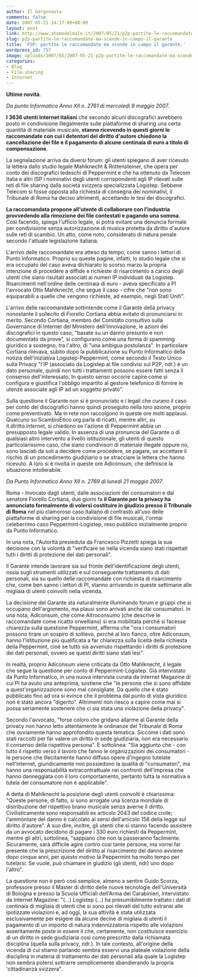 ```yaml
---
author: Il Gorgonauta
comments: false
date: 2007-05-21 14:17:00+00:00
layout: post
link: http://www.atomodelmale.it/2007/05/21/p2p-partite-le-raccomandate-ma-scende-in-campo-il-garante/
slug: p2p-partite-le-raccomandate-ma-scende-in-campo-il-garante
title: 'P2P: partite le raccomandate ma scende in campo il garante.'
wordpress_id: 757
image: uploads/2007/05/2007-05-21-p2p-partite-le-raccomandate-ma-scende-in-campo-il-garante.jpg
categories:
- Blog
- File-sharing
- Internet
---
```


**Ultime novità**.

_Da punto Informatico Anno XII n. 2761 di mercoledì 9 maggio 2007_.

**I 3636 utenti Internet italiani** che secondo alcuni discografici avrebbero posto in condivisione illegalmente sulle piattaforme di sharing una certa quantità di materiale musicale, **stanno ricevendo in questi giorni le raccomandate con cui i detentori del diritto d'autore chiedono la cancellazione dei file e il pagamento di alcune centinaia di euro a titolo di compensazione**.

La segnalazione arriva da diversi forum: gli utenti spiegano di aver ricevuto la lettera dallo studio legale Mahlknecht & Rottensteiner, che opera per conto dei discografici tedeschi di Peppermint e che ha ottenuto da Telecom Italia e altri ISP i nominativi degli utenti corrispondenti agli IP rilevati sulle reti di file sharing dalla società svizzera specializzata Logistep. Sebbene Telecom si fosse opposta alla richiesta di consegna dei nominativi, il Tribunale di Roma ha deciso altrimenti, accettando le tesi dei discografici.

**La raccomandata propone all'utente di collaborare con l'industria provvedendo alla rimozione dei file contestati e pagando una somma**. Così facendo, spiega l'ufficio legale, si potrà evitare una denuncia formale per condivisione senza autorizzazione di musica protetta da diritto d'autore sulle reti di scambio. Un atto, come noto, considerato di natura penale secondo l'attuale legislazione italiana.

L'arrivo delle raccomandate era atteso da tempo, come sanno i lettori di Punto Informatico. Proprio su queste pagine, infatti, lo studio legale che si era occupato del caso aveva dichiarato lo scorso marzo la propria intenzione di procedere a diffide e richieste di risarcimento a carico degli utenti che siano risultati associati ai numeri IP individuati da Logistep. Risarcimenti nell'ordine delle centinaia di euro - aveva specificato a PI l'avvocato Otto Mahlknecht, che segue il caso - cifre che "non sono equiparabili a quelle che vengono richieste, ad esempio, negli Stati Uniti".

L'arrivo delle raccomandate sottintende come il Garante della privacy nonostante il sollecito di Fiorello Cortiana abbia evitato di pronunciarsi in merito. Secondo Cortiana, membro del Comitato consultivo sulla Governance di Internet del Ministero dell'Innovazione, le azioni dei discografici in questo caso, "basate su un danno presunto e non documentato da prove", si configurano come una forma di spamming giuridico a sostegno, tra l'altro, di "una ambigua postulanza". In particolare Cortiana rilevava, subito dopo la pubblicazione su Punto Informatico della notizia dell'iniziativa Logistep-Peppermint, come secondo il Testo Unico sulla Privacy "l'IP (associato da Logistep ai file condivisi sul P2P, ndr.) è un dato personale, quindi non tutti i trattamenti possono essere fatti senza il consenso dell'interessato. In questo senso occorre capire come si configura e giustifica l'obbligo impartito al gestore telefonico di fornire le utenze associate agli IP ad un soggetto privato".

Sulla questione il Garante non si è pronunciato e i legali che curano il caso per conto dei discografici hanno quindi proseguito nella loro azione, proprio come preventivato. Ma in rete non raccolgono in queste ore molti applausi. Qualcuno su ScambioEtico.org parla di ricatti, mentre altri, su it.diritto.internet, si chiedono se l'azione di Peppermint abbia un presupposto legale valido. In assenza di una pronuncia del Garante o di qualsiasi altro intervento a livello istituzionale, gli utenti di questo particolarissimo caso, che siano condivisori di materiale illegale oppure no, sono lasciati da soli a decidere come procedere, se pagare, se accettare il rischio di un procedimento giudiziario o se stracciare la lettera che hanno ricevuto. A loro si è rivolta in queste ore Adiconsum, che definisce la situazione intollerabile.

_Da Punto Informatico Anno XII n. 2769 di lunedì 21 maggio 2007_.

Roma - Invocato dagli utenti, dalle associazioni dei consumatori e dal senatore Fiorello Cortiana, due giorni fa **il Garante per la privacy ha annunciato formalmente di volersi costituire in giudizio presso il Tribunale di Roma** nel più clamoroso caso italiano di contrasto all'uso delle piattaforme di sharing per la condivisione di file musicali, l'ormai celeberrimo caso Peppermint-Logistep, reso pubblico inizialmente proprio da Punto Informatico.

In una nota, l'Autorità presieduta da Francesco Pizzetti spiega la sua decisione con la volontà di "verificare se nella vicenda siano stati rispettati tutti i diritti di protezione dei dati personali".

Il Garante intende lavorare sia sul fronte dell'identificazione degli utenti, ossia sugli strumenti utilizzati e sul conseguente trattamento di dati personali, sia su quello delle raccomandate con richiesta di risarcimento che, come ben sanno i lettori di PI, stanno arrivando in queste settimane alle migliaia di utenti coinvolti nella vicenda.

La decisione del Garante sta naturalmente illuminando forum e gruppi che si occupano dell'argomento, ma plausi sono arrivati anche dai consumatori. In una nota, Adiconsum, che come Altroconsumo (che descrive le raccomandate come ricatto orwelliano) si era mobilitata perché si facesse chiarezza sulla questione Peppermint, afferma che "ora i consumatori possono tirare un sospiro di sollievo, perché al loro fianco, oltre Adiconsum, hanno l'istituzione più qualificata a far chiarezza sulla liceità della richiesta della Peppermint, cioè se tutto sia avvenuto rispettando i diritti di protezione dei dati personali, ovvero se questi diritti siano stati lesi".

In realtà, proprio Adiconsum viene criticata da Otto Mahlknecht, il legale che segue la questione per conto di Peppermint-Logistep. Già intervistato da Punto Informatico, in una nuova intervista curata da Internet Magazine di cui PI ha avuto una anteprima, sostiene che "le persone che si sono affidate a quest'organizzazione sono mal consigliate. Da quello che è stato pubblicato fino ad ora si evince che il problema dal punto di vista giuridico non è stato ancora "digerito". Altrimenti non riesco a capire come mai si possa seriamente sostenere che ci sia stata una violazione della privacy".

Secondo l'avvocato, "forse coloro che gridano allarme al Garante della privacy non hanno letto attentamente le ordinanze del Tribunale di Roma che ovviamente hanno approfondito questa tematica. Siccome i dati sono stati raccolti per far valere un diritto in sede giudiziaria, non era necessario il consenso della rispettiva persona". E sottolinea: "Sia aggiunto che - con tutto il rispetto verso il lavoro che fanno le organizzazioni dei consumatori - le persone che illecitamente hanno diffuso opere d'ingegno tutelate nell'internet, giuridicamente non possiedono la qualità di "consumatori", ma hanno una responsabilità extracontrattuale nei confronti dell'impresa che hanno danneggiata con il loro comportamento, pertanto tutta la normativa a tutela del consumatore non è applicabile".

A detta di Mahlknecht la posizione degli utenti coinvolti è chiarissima: "Queste persone, di fatto, si sono arrogate una licenza mondiale di distribuzione del rispettivo brano musicale senza averne il diritto. Civilisticamente sono responsabili ex articolo 2043 del codice civile; l'ammontare del danno è calcolato ai sensi dell'articolo 158 della legge sul diritto d'autore". A suo dire, inoltre, gli utenti che si stanno facendo assistere da un avvocato decidono di pagare i 330 euro richiesti da Peppermint, mentre gli altri, sottolinea, "sappiano che non la passeranno facilmente. Sicuramente, sarà difficile agire contro così tante persone, ma vorrei far presente che la prescrizione del diritto al risarcimento del danno avviene dopo cinque anni, per questo motivo la Peppermint ha molto tempo per tutelarsi. Se vuole, può chiamare in giudizio (gli utenti, ndr) uno dopo l'altro".

La questione non è però così semplice, almeno a sentire Guido Scorza, professore presso il Master di diritto delle nuove tecnologie dell'Università di Bologna e presso la Scuola Ufficiali dell'Arma dei Carabinieri, intervistato da Internet Magazine: "(...) Logistep (...) ha presumibilmente trattato i dati di centinaia di migliaia di utenti che si sono poi rilevati del tutto estranei alle ipotizzate violazioni e, ad oggi, la sua attività è stata utilizzata esclusivamente per esigere da alcune decine di migliaia di utenti il pagamento di un importo di natura indennizzatoria rispetto alle violazioni asseritamente poste in essere il che, certamente, non costituisce esercizio di un diritto in sede giudiziaria così come prescritto dalla richiamata disciplina (quella sulla privacy, ndr.). In tale contesto, all'origine della vicenda di cui stiamo parlando sembra esservi una plateale violazione della disciplina in materia di trattamento dei dati personali alla quale la Logistep non sembra potersi sottrarre semplicemente sbandierando la propria 'cittadinanzà svizzera".
